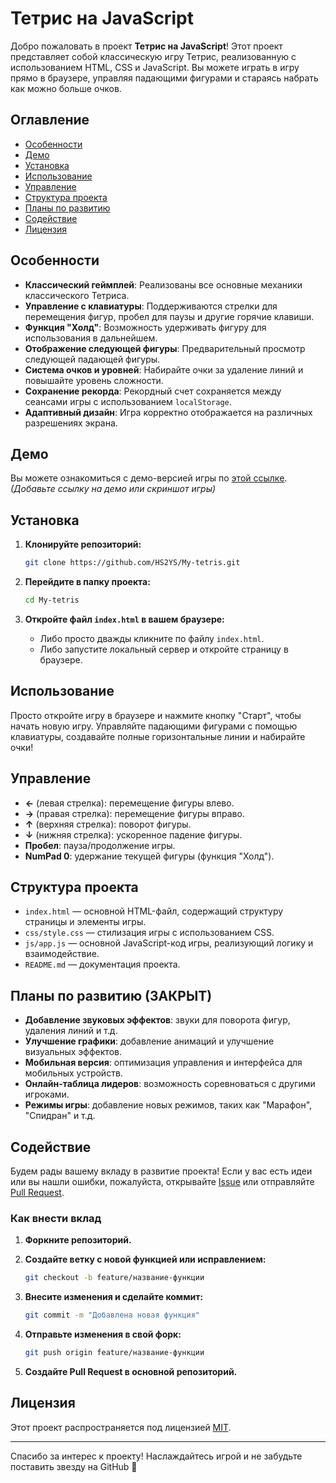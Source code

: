 # Тетрис на JavaScript

Добро пожаловать в проект **Тетрис на JavaScript**! Этот проект представляет собой классическую игру Тетрис, реализованную с использованием HTML, CSS и JavaScript. Вы можете играть в игру прямо в браузере, управляя падающими фигурами и стараясь набрать как можно больше очков.

## Оглавление

- [Особенности](#особенности)
- [Демо](#демо)
- [Установка](#установка)
- [Использование](#использование)
- [Управление](#управление)
- [Структура проекта](#структура-проекта)
- [Планы по развитию](#планы-по-развитию)
- [Содействие](#содействие)
- [Лицензия](#лицензия)

## Особенности

- **Классический геймплей**: Реализованы все основные механики классического Тетриса.
- **Управление с клавиатуры**: Поддерживаются стрелки для перемещения фигур, пробел для паузы и другие горячие клавиши.
- **Функция "Холд"**: Возможность удерживать фигуру для использования в дальнейшем.
- **Отображение следующей фигуры**: Предварительный просмотр следующей падающей фигуры.
- **Система очков и уровней**: Набирайте очки за удаление линий и повышайте уровень сложности.
- **Сохранение рекорда**: Рекордный счет сохраняется между сеансами игры с использованием `localStorage`.
- **Адаптивный дизайн**: Игра корректно отображается на различных разрешениях экрана.

## Демо

Вы можете ознакомиться с демо-версией игры по [этой ссылке](#). *(Добавьте ссылку на демо или скриншот игры)*

## Установка

1. **Клонируйте репозиторий:**

   ```bash
   git clone https://github.com/HS2YS/My-tetris.git
   ```

2. **Перейдите в папку проекта:**

   ```bash
   cd My-tetris
   ```

3. **Откройте файл `index.html` в вашем браузере:**

   - Либо просто дважды кликните по файлу `index.html`.
   - Либо запустите локальный сервер и откройте страницу в браузере.

## Использование

Просто откройте игру в браузере и нажмите кнопку "Старт", чтобы начать новую игру. Управляйте падающими фигурами с помощью клавиатуры, создавайте полные горизонтальные линии и набирайте очки!

## Управление

- **←** (левая стрелка): перемещение фигуры влево.
- **→** (правая стрелка): перемещение фигуры вправо.
- **↑** (верхняя стрелка): поворот фигуры.
- **↓** (нижняя стрелка): ускоренное падение фигуры.
- **Пробел**: пауза/продолжение игры.
- **NumPad 0**: удержание текущей фигуры (функция "Холд").

## Структура проекта

- `index.html` — основной HTML-файл, содержащий структуру страницы и элементы игры.
- `css/style.css` — стилизация игры с использованием CSS.
- `js/app.js` — основной JavaScript-код игры, реализующий логику и взаимодействие.
- `README.md` — документация проекта.

## Планы по развитию (ЗАКРЫТ)

- **Добавление звуковых эффектов**: звуки для поворота фигур, удаления линий и т.д.
- **Улучшение графики**: добавление анимаций и улучшение визуальных эффектов.
- **Мобильная версия**: оптимизация управления и интерфейса для мобильных устройств.
- **Онлайн-таблица лидеров**: возможность соревноваться с другими игроками.
- **Режимы игры**: добавление новых режимов, таких как "Марафон", "Спидран" и т.д.

## Содействие

Будем рады вашему вкладу в развитие проекта! Если у вас есть идеи или вы нашли ошибки, пожалуйста, открывайте [Issue](https://github.com/HS2YS/My-tetris.git/issues) или отправляйте [Pull Request](https://github.com/HS2YS/My-tetris.git/pulls).

### Как внести вклад

1. **Форкните репозиторий.**
2. **Создайте ветку с новой функцией или исправлением:**

   ```bash
   git checkout -b feature/название-функции
   ```

3. **Внесите изменения и сделайте коммит:**

   ```bash
   git commit -m "Добавлена новая функция"
   ```

4. **Отправьте изменения в свой форк:**

   ```bash
   git push origin feature/название-функции
   ```

5. **Создайте Pull Request в основной репозиторий.**

## Лицензия

Этот проект распространяется под лицензией [MIT](LICENSE).

---

Спасибо за интерес к проекту! Наслаждайтесь игрой и не забудьте поставить звезду на GitHub 🌟
